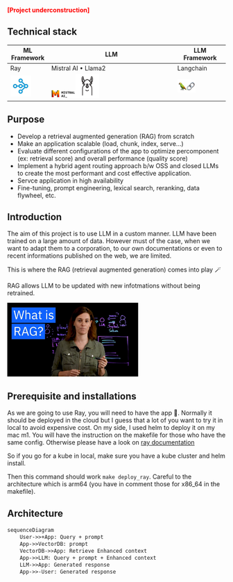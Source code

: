 <p style="color: red"><b>[Project underconstruction]</b></p>

## Technical stack

| ML Framework  |LLM|LLM Framework|
|---|---|---|
|Ray|Mistral AI • Llama2|Langchain|   |
|![logo Ray](img/ray-icon.png "Ray icon")|<img src="img/mistral-icon.svg" width="20%" alt="Mistral AI"><img src="img/llama.png" width="20%" alt="Llama2">|<img src="img/langchain-icon.png" width="40%" alt="Langhcain icon">|

## Purpose

- Develop a retrieval augmented generation (RAG) from scratch
- Make an application scalable (load, chunk, index, serve...)
- Evaluate different configurations of the app to optimize percomponent (ex: retrieval score) and overall performance (quality score)
- Implement a hybrid agent routing approach b/w OSS and closed LLMs to create the most performant and cost effective application.
- Servce application in high availability
- Fine-tuning, prompt engineering, lexical search, reranking, data flywheel, etc.

## Introduction

The aim of this project is to use LLM in a custom manner. LLM have been trained on a large amount of data. However must of the case, when we want to adapt them to a corporation, to our own documentations or even to recent informations published on the web, we are limited.

This is where the RAG (retrieval augmented generation) comes into play 🪄

RAG allows LLM to be updated with new infotmations without being retrained.

<a href="https://www.youtube.com/watch?v=T-D1OfcDW1M" target="_blank">
    <img src="img/whatisragvideo.jpeg" width="60%" alt="Vidéo YouTube">
</a>


## Prerequisite and installations 

As we are going to use Ray, you will need to have the app 🙂. Normally it should be deployed in the cloud but I guess that a lot of you want to try it in local to avoid expensive cost. On my side, I used helm to deploy it on my mac m1. You will have the instruction on the makefile for those who have the same config. Otherwise please have a look on <a href="https://docs.ray.io/en/latest/ray-overview/installation.html" target="_blank">ray documentation</a>

So if you go for a kube in local, make sure you have a kube cluster and helm install.

Then this command should work ``` make deploy_ray ```. Careful to the architecture which is arm64 (you have in comment those for x86_64 in the makefile).

## Architecture

```mermaid
sequenceDiagram
    User->>+App: Query + prompt
    App->>VectorDB: prompt
    VectorDB->>App: Retrieve Enhanced context
    App->>LLM: Query + prompt + Enhanced context
    LLM->>App: Generated response
    App->>-User: Generated response
```